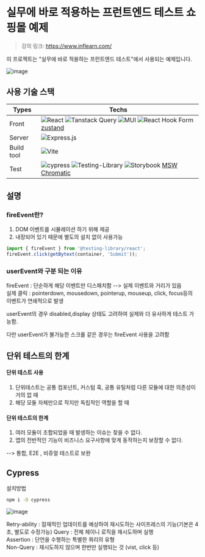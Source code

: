 # 실무에 바로 적용하는 프런트엔드 테스트 쇼핑몰 예제

<!-- TODO: need to update link -->

> 강의 링크: https://www.inflearn.com/

이 프로젝트는 "실무에 바로 적용하는 프런트엔드 테스트"에서 사용되는 예제입니다.

![image](https://github.com/jung-han/jung-han/assets/35371660/86f96b11-046d-42dd-bb8d-3b780698feeb)

## 사용 기술 스택

| Types      | Techs                                                                                                                                                                                                                                                                                                                                                                                                                                                                                                |
| ---------- | ---------------------------------------------------------------------------------------------------------------------------------------------------------------------------------------------------------------------------------------------------------------------------------------------------------------------------------------------------------------------------------------------------------------------------------------------------------------------------------------------------- |
| Front      | ![React](https://img.shields.io/badge/react-%2320232a.svg?style=flat&logo=react&logoColor=%2361DAFB) ![Tanstack Query](https://img.shields.io/badge/-tanstack%20Query-FF4154?style=flat&logo=react%20query&logoColor=white) ![MUI](https://img.shields.io/badge/MUI-%230081CB.svg?style=flat&logo=mui&logoColor=white) ![React Hook Form](https://img.shields.io/badge/React%20Hook%20Form-%23EC5990.svg?style=flat&logo=reacthookform&logoColor=white) [zustand](https://github.com/pmndrs/zustand) |
| Server     | ![Express.js](https://img.shields.io/badge/express.js-%23404d59.svg?style=flat&logo=express&logoColor=%2361DAFB)                                                                                                                                                                                                                                                                                                                                                                                     |
| Build tool | ![Vite](https://img.shields.io/badge/vite-%23646CFF.svg?style=flat&logo=vite&logoColor=white)                                                                                                                                                                                                                                                                                                                                                                                                        |
| Test       | ![cypress](https://img.shields.io/badge/-cypress-%23E5E5E5?style=flat&logo=cypress&logoColor=058a5e) ![Testing-Library](https://img.shields.io/badge/-Testing%20Library-%23E33332?style=flat&logo=testing-library&logoColor=white) ![Storybook](https://img.shields.io/badge/-Storybook-FF4785?style=flat&logo=storybook&logoColor=white) [MSW](https://mswjs.io/) [Chromatic](https://www.chromatic.com/)                                                                                           |

## 설명

### fireEvent란?

1. DOM 이벤트를 시뮬레이션 하기 위해 제공
2. 내장되어 있기 때문에 별도의 설치 없이 사용가능

```javascript
import { fireEvent } from '@testing-library/react';
fireEvent.click(getBytext(container, 'Submit'));
```

### userEvent와 구분 되는 이유

fireEvent : 단순하게 해당 이벤트만 디스패치함 --> 실제 이벤트와 거리가 있음  
실제 클릭 : pointerdown, mousedown, pointerup, mouseup, click, focus등의 이벤트가 연쇄적으로 발생

userEvent의 경우 disabled,display 상태도 고려하여 실제와 더 유사하게 테스트 가능함.

다만 userEvent가 불가능한 스크롤 같은 경우는 fireEvent 사용을 고려함

## 단위 테스트의 한계

#### 단위 테스트 사용

1. 단위테스트는 공통 컴포넌트, 커스텀 훅, 공통 유틸처럼 다른 모듈에 대한 의존성이 거의 없 때
2. 해당 모둘 자체만으로 작지만 독립적인 역할을 할 때

#### 단위 테스트의 한계

1. 여러 모듈이 조합되었을 때 발생하는 이슈는 찾을 수 없다.
2. 앱의 전반적인 기능이 비즈니스 요구사항에 맞게 동작하는지 보장할 수 없다.

--> 통합, E2E , 비쥬얼 테스트로 보완

## Cypress

설치방법

```bash
npm i -D cypress
```

![image](https://github.com/suhong99/StudyRepo/assets/120103909/044b0b58-0eea-45b7-9520-a380100bcfd8)

Retry-ability : 잠재적인 업데이트를 예상하여 재시도하는 사이프레스의 기능(기본은 4초, 별도로 수정가능)
Query : 전체 체이니 로직을 재시도하며 실행  
Assertion : 단언을 수행하는 특별한 쿼리의 유형  
Non-Query : 재시도하지 않으며 한번만 실행되는 것 (vist, click 등)
